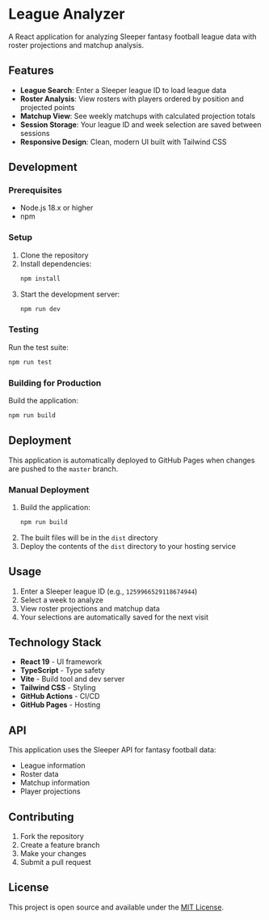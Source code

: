 # League Analyzer

A React application for analyzing Sleeper fantasy football league data with roster projections and matchup analysis.

## Features

- **League Search**: Enter a Sleeper league ID to load league data
- **Roster Analysis**: View rosters with players ordered by position and projected points
- **Matchup View**: See weekly matchups with calculated projection totals
- **Session Storage**: Your league ID and week selection are saved between sessions
- **Responsive Design**: Clean, modern UI built with Tailwind CSS

## Development

### Prerequisites

- Node.js 18.x or higher
- npm

### Setup

1. Clone the repository
2. Install dependencies:
   ```bash
   npm install
   ```
3. Start the development server:
   ```bash
   npm run dev
   ```

### Testing

Run the test suite:
```bash
npm run test
```

### Building for Production

Build the application:
```bash
npm run build
```

## Deployment

This application is automatically deployed to GitHub Pages when changes are pushed to the `master` branch.

### Manual Deployment

1. Build the application:
   ```bash
   npm run build
   ```
2. The built files will be in the `dist` directory
3. Deploy the contents of the `dist` directory to your hosting service

## Usage

1. Enter a Sleeper league ID (e.g., `1259966529118674944`)
2. Select a week to analyze
3. View roster projections and matchup data
4. Your selections are automatically saved for the next visit

## Technology Stack

- **React 19** - UI framework
- **TypeScript** - Type safety
- **Vite** - Build tool and dev server
- **Tailwind CSS** - Styling
- **GitHub Actions** - CI/CD
- **GitHub Pages** - Hosting

## API

This application uses the Sleeper API for fantasy football data:
- League information
- Roster data
- Matchup information
- Player projections

## Contributing

1. Fork the repository
2. Create a feature branch
3. Make your changes
4. Submit a pull request

## License

This project is open source and available under the [MIT License](LICENSE).